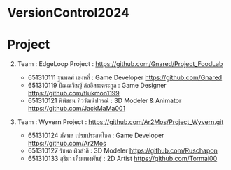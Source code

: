 # VersionControl2024


# Project

2.  Team : EdgeLoop
    Project : https://github.com/Gnared/Project_FoodLab

    - 651310111 ฐนพลศ์ เซ่งหลี่ : Game Developer
    https://github.com/Gnared
    - 651310119 ปัณณวิชญ์ ล้ออิสระตระกูล : Game Designer
    https://github.com/flukmon1199
    - 651310121 พิพิชธน ทิววัฒน์ปกรณ์ : 3D Modeler & Animator
    https://github.com/JackMaMa001


6.  Team : Wyvern 
    Project : https://github.com/Ar2Mos/Project_Wyvern.git

    - 651310124 ภัคพล เปรมประสพโชค : Game Developer
    https://github.com/Ar2Mos
    - 651310127 รัชพล ผิวสำลี : 3D Modeler
    https://github.com/Ruschapon
    - 651310133 สุธิมา เทิ้มแพงพันธ์ุ : 2D Artist
    https://github.com/Tormai00
